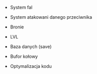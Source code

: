 - System fal
- System atakowani danego przeciwnika
- Bronie
- LVL
- Baza danych (save)
- Bufor kołowy
  
- Optymalizacja kodu
